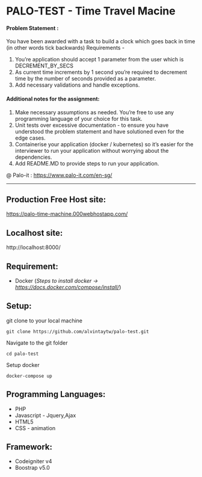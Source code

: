 # PALO-TEST - Time Travel Macine

#### Problem Statement :
You have been awarded with a task to build a clock which goes back in time (in other words
tick backwards)
Requirements -
1. You’re application should accept 1 parameter from the user which is
DECREMENT_BY_SECS
2. As current time increments by 1 second you’re required to decrement time by the
number of seconds provided as a parameter.
3. Add necessary validations and handle exceptions.

#### Additional notes for the assignment:
1. Make necessary assumptions as needed. You’re free to use any programming
language of your choice for this task.
2. Unit tests over excessive documentation - to ensure you have understood the
problem statement and have solutioned even for the edge cases.
3. Containerise your application (docker / kubernetes) so it’s easier for the interviewer
to run your application without worrying about the dependencies.
4. Add README.MD to provide steps to run your application.

@ Palo-it  : https://www.palo-it.com/en-sg/

------------


## Production Free Host site:
https://palo-time-machine.000webhostapp.com/

## Localhost site:
http://localhost:8000/

## Requirement:
- Docker (*Steps to install docker  -> https://docs.docker.com/compose/install/*)

## Setup:
git clone to your local machine
```Terminal
git clone https://github.com/alvintaytw/palo-test.git
```

Navigate to the git folder
```Terminal
cd palo-test
```

Setup docker 
```Terminal
docker-compose up
```


## Programming Languages:
- PHP
- Javascript - Jquery,Ajax
- HTML5 
- CSS - animation

## Framework:
- Codeigniter v4
- Boostrap v5.0

